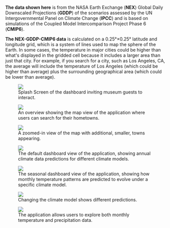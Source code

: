 **The data shown here** is from the NASA Earth Exchange (**NEX**) Global Daily Downscaled Projections (**GDDP**) of the scenarios assessed by the UN Intergovernmental Panel on Climate Change (**IPCC**) and is based on simulations of the Coupled Model Intercomparison Project Phase 6 (**CMIP6**).

**The NEX-GDDP-CMIP6 data** is calculated on a 0.25°×0.25° latitude and longitude grid, which is a system of lines used to map the sphere of the Earth. In some cases, the temperature in major cities could be higher than what's displayed in the gridded cell because it includes a larger area than just that city. For example, if you search for a city, such as Los Angeles, CA, the average will include the temperature of Los Angeles (which could be higher than average) plus the surrounding geographical area (which could be lower than average).

<figure class="left-figure">
  <img src="/images/hometown-dashboard/splash.png">
  <figcaption> Splash Screen of the dashboard inviting museum guests to interact. </figcaption>
</figure>

<figure class="right-figure">
  <img src="/images/hometown-dashboard/map.png">
  <figcaption>An overview showing the map view of the application where users can search for their hometowns.</figcaption>
</figure>

<figure class="left-figure">
  <img src="/images/hometown-dashboard/map_zoom.png">
  <figcaption> A zoomed-in view of the map with additional, smaller, towns appearing. </figcaption>
</figure>

<figure class="right-figure">
  <img src="/images/hometown-dashboard/annual.png">
  <figcaption>The default dashboard view of the application, showing annual climate data predictions for different climate models. </figcaption>
</figure>

<figure class="left-figure">
  <img src="/images/hometown-dashboard/monthly.png">
  <figcaption>The seasonal dashboard view of the application, showing how monthly temperature patterns are predicted to evolve under a specific climate model. </figcaption>
</figure>

<figure class="right-figure">
  <img src="/images/hometown-dashboard/very_high_monthly.png">
  <figcaption> Changing the climate model shows different predictions. </figcaption>
</figure>

<figure class="left-figure">
  <img src="/images/hometown-dashboard/precipitation_monthly.png">
  <figcaption> The application allows users to explore both monthly temperature and precipitation data. </figcaption>
</figure>